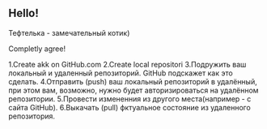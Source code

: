 ## Hello!

Тефтелька - замечательный котик)

Completly agree! 

1.Create akk on GitHub.com
2.Create local repositori
3.Подружить ваш локальный и удаленный репозиторий. GitHub подскажет как это сделать.
4.Отправить (push) ваш локальный репозиторий в удалённый, при этом вам, возможно, нужно будет авторизироваться на удалённом репозитории.
5.Провести измененния из другого места(например - с сайта GitHub).
6.Выкачать (pull) фктуальное состояние из удаленного репозитория.